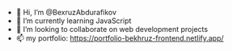 - 👋 Hi, I’m @BexruzAbdurafikov
- 🌱 I’m currently learning JavaScript
- 💞️ I’m looking to collaborate on web development projects
- 📫 my portfolio: https://portfolio-bekhruz-frontend.netlify.app/
<!---
BexruzAbdurafikov/BexruzAbdurafikov is a ✨ special ✨ repository because its `README.md` (this file) appears on your GitHub profile.
You can click the Preview link to take a look at your changes.
--->
